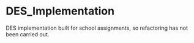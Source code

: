 # DES_Implementation
DES implementation built for school assignments, so refactoring has not been carried out.
